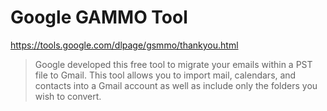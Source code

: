 # Google GAMMO Tool

https://tools.google.com/dlpage/gsmmo/thankyou.html

> Google developed this free tool to migrate your emails within a PST file to Gmail. This tool allows you to import mail, calendars, and contacts into a Gmail account as well as include only the folders you wish to convert.